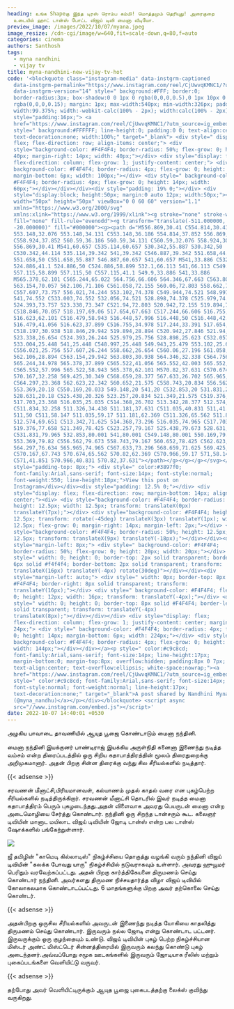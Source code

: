 ```yaml
---
heading: உங்க Shapeகு இந்த டிரஸ் ரொம்ப கம்மி! மொத்தமும் தெரியுது! அரைகுறை
  உடையில் ஹாட் டான்ஸ் போட்ட விஜய் டிவி மைனா வீடியோ.
preview_image: /images/2022/10/07/myana.jpeg
image_resize: /cdn-cgi/image/w=640,fit=scale-down,q=80,f=auto
categories: cinema
authors: Santhosh
tags:
  - myna nandhini
  - vijay tv
title: myna-nandhini-new-vijay-tv-hot
code: '<blockquote class="instagram-media" data-instgrm-captioned
  data-instgrm-permalink="https://www.instagram.com/reel/CjUwvqKMNC1/?utm_source=ig_embed&amp;utm_campaign=loading"
  data-instgrm-version="14" style=" background:#FFF; border:0;
  border-radius:3px; box-shadow:0 0 1px 0 rgba(0,0,0,0.5),0 1px 10px 0
  rgba(0,0,0,0.15); margin: 1px; max-width:540px; min-width:326px; padding:0;
  width:99.375%; width:-webkit-calc(100% - 2px); width:calc(100% - 2px);"><div
  style="padding:16px;"> <a
  href="https://www.instagram.com/reel/CjUwvqKMNC1/?utm_source=ig_embed&amp;utm_campaign=loading"
  style=" background:#FFFFFF; line-height:0; padding:0 0; text-align:center;
  text-decoration:none; width:100%;" target="_blank"> <div style=" display:
  flex; flex-direction: row; align-items: center;"> <div
  style="background-color: #F4F4F4; border-radius: 50%; flex-grow: 0; height:
  40px; margin-right: 14px; width: 40px;"></div> <div style="display: flex;
  flex-direction: column; flex-grow: 1; justify-content: center;"> <div style="
  background-color: #F4F4F4; border-radius: 4px; flex-grow: 0; height: 14px;
  margin-bottom: 6px; width: 100px;"></div> <div style=" background-color:
  #F4F4F4; border-radius: 4px; flex-grow: 0; height: 14px; width:
  60px;"></div></div></div><div style="padding: 19% 0;"></div> <div
  style="display:block; height:50px; margin:0 auto 12px; width:50px;"><svg
  width="50px" height="50px" viewBox="0 0 60 60" version="1.1"
  xmlns="https://www.w3.org/2000/svg"
  xmlns:xlink="https://www.w3.org/1999/xlink"><g stroke="none" stroke-width="1"
  fill="none" fill-rule="evenodd"><g transform="translate(-511.000000,
  -20.000000)" fill="#000000"><g><path d="M556.869,30.41 C554.814,30.41
  553.148,32.076 553.148,34.131 C553.148,36.186 554.814,37.852 556.869,37.852
  C558.924,37.852 560.59,36.186 560.59,34.131 C560.59,32.076 558.924,30.41
  556.869,30.41 M541,60.657 C535.114,60.657 530.342,55.887 530.342,50
  C530.342,44.114 535.114,39.342 541,39.342 C546.887,39.342 551.658,44.114
  551.658,50 C551.658,55.887 546.887,60.657 541,60.657 M541,33.886 C532.1,33.886
  524.886,41.1 524.886,50 C524.886,58.899 532.1,66.113 541,66.113 C549.9,66.113
  557.115,58.899 557.115,50 C557.115,41.1 549.9,33.886 541,33.886
  M565.378,62.101 C565.244,65.022 564.756,66.606 564.346,67.663 C563.803,69.06
  563.154,70.057 562.106,71.106 C561.058,72.155 560.06,72.803 558.662,73.347
  C557.607,73.757 556.021,74.244 553.102,74.378 C549.944,74.521 548.997,74.552
  541,74.552 C533.003,74.552 532.056,74.521 528.898,74.378 C525.979,74.244
  524.393,73.757 523.338,73.347 C521.94,72.803 520.942,72.155 519.894,71.106
  C518.846,70.057 518.197,69.06 517.654,67.663 C517.244,66.606 516.755,65.022
  516.623,62.101 C516.479,58.943 516.448,57.996 516.448,50 C516.448,42.003
  516.479,41.056 516.623,37.899 C516.755,34.978 517.244,33.391 517.654,32.338
  C518.197,30.938 518.846,29.942 519.894,28.894 C520.942,27.846 521.94,27.196
  523.338,26.654 C524.393,26.244 525.979,25.756 528.898,25.623 C532.057,25.479
  533.004,25.448 541,25.448 C548.997,25.448 549.943,25.479 553.102,25.623
  C556.021,25.756 557.607,26.244 558.662,26.654 C560.06,27.196 561.058,27.846
  562.106,28.894 C563.154,29.942 563.803,30.938 564.346,32.338 C564.756,33.391
  565.244,34.978 565.378,37.899 C565.522,41.056 565.552,42.003 565.552,50
  C565.552,57.996 565.522,58.943 565.378,62.101 M570.82,37.631 C570.674,34.438
  570.167,32.258 569.425,30.349 C568.659,28.377 567.633,26.702 565.965,25.035
  C564.297,23.368 562.623,22.342 560.652,21.575 C558.743,20.834 556.562,20.326
  553.369,20.18 C550.169,20.033 549.148,20 541,20 C532.853,20 531.831,20.033
  528.631,20.18 C525.438,20.326 523.257,20.834 521.349,21.575 C519.376,22.342
  517.703,23.368 516.035,25.035 C514.368,26.702 513.342,28.377 512.574,30.349
  C511.834,32.258 511.326,34.438 511.181,37.631 C511.035,40.831 511,41.851
  511,50 C511,58.147 511.035,59.17 511.181,62.369 C511.326,65.562 511.834,67.743
  512.574,69.651 C513.342,71.625 514.368,73.296 516.035,74.965 C517.703,76.634
  519.376,77.658 521.349,78.425 C523.257,79.167 525.438,79.673 528.631,79.82
  C531.831,79.965 532.853,80.001 541,80.001 C549.148,80.001 550.169,79.965
  553.369,79.82 C556.562,79.673 558.743,79.167 560.652,78.425 C562.623,77.658
  564.297,76.634 565.965,74.965 C567.633,73.296 568.659,71.625 569.425,69.651
  C570.167,67.743 570.674,65.562 570.82,62.369 C570.966,59.17 571,58.147 571,50
  C571,41.851 570.966,40.831 570.82,37.631"></path></g></g></g></svg></div><div
  style="padding-top: 8px;"> <div style=" color:#3897f0;
  font-family:Arial,sans-serif; font-size:14px; font-style:normal;
  font-weight:550; line-height:18px;">View this post on
  Instagram</div></div><div style="padding: 12.5% 0;"></div> <div
  style="display: flex; flex-direction: row; margin-bottom: 14px; align-items:
  center;"><div> <div style="background-color: #F4F4F4; border-radius: 50%;
  height: 12.5px; width: 12.5px; transform: translateX(0px)
  translateY(7px);"></div> <div style="background-color: #F4F4F4; height:
  12.5px; transform: rotate(-45deg) translateX(3px) translateY(1px); width:
  12.5px; flex-grow: 0; margin-right: 14px; margin-left: 2px;"></div> <div
  style="background-color: #F4F4F4; border-radius: 50%; height: 12.5px; width:
  12.5px; transform: translateX(9px) translateY(-18px);"></div></div><div
  style="margin-left: 8px;"> <div style=" background-color: #F4F4F4;
  border-radius: 50%; flex-grow: 0; height: 20px; width: 20px;"></div> <div
  style=" width: 0; height: 0; border-top: 2px solid transparent; border-left:
  6px solid #f4f4f4; border-bottom: 2px solid transparent; transform:
  translateX(16px) translateY(-4px) rotate(30deg)"></div></div><div
  style="margin-left: auto;"> <div style=" width: 0px; border-top: 8px solid
  #F4F4F4; border-right: 8px solid transparent; transform:
  translateY(16px);"></div> <div style=" background-color: #F4F4F4; flex-grow:
  0; height: 12px; width: 16px; transform: translateY(-4px);"></div> <div
  style=" width: 0; height: 0; border-top: 8px solid #F4F4F4; border-left: 8px
  solid transparent; transform: translateY(-4px)
  translateX(8px);"></div></div></div> <div style="display: flex;
  flex-direction: column; flex-grow: 1; justify-content: center; margin-bottom:
  24px;"> <div style=" background-color: #F4F4F4; border-radius: 4px; flex-grow:
  0; height: 14px; margin-bottom: 6px; width: 224px;"></div> <div style="
  background-color: #F4F4F4; border-radius: 4px; flex-grow: 0; height: 14px;
  width: 144px;"></div></div></a><p style=" color:#c9c8cd;
  font-family:Arial,sans-serif; font-size:14px; line-height:17px;
  margin-bottom:0; margin-top:8px; overflow:hidden; padding:8px 0 7px;
  text-align:center; text-overflow:ellipsis; white-space:nowrap;"><a
  href="https://www.instagram.com/reel/CjUwvqKMNC1/?utm_source=ig_embed&amp;utm_campaign=loading"
  style=" color:#c9c8cd; font-family:Arial,sans-serif; font-size:14px;
  font-style:normal; font-weight:normal; line-height:17px;
  text-decoration:none;" target="_blank">A post shared by Nandhini Myna
  (@myna_nandhu)</a></p></div></blockquote> <script async
  src="//www.instagram.com/embed.js"></script>'
date: 2022-10-07 14:40:01 +0530
---
```

அழகிய பாவாடை தாவணியில் ஆயுத பூஜை கொண்டாடும் மைனா நந்தினி.

மைனா நந்தினி இயக்குனர் பாண்டிராஜ் இயக்கிய அருள்நிதி சுனைனா இணைந்து நடித்த வம்சம் என்ற திரைப்படத்தில் ஒரு சிறிய கதாபாத்திரத்தின் மூலம் திரைதுறைக்கு அறிமுகமானார். அதன் பிறகு சின்ன திரைக்கு வந்து சில சீரியல்களில் நடித்தார்.

{{< adsense >}}

 சரவணன் மீனாட்சி,பிரியமானவள், கல்யாணம் முதல் காதல் வரை என புகழ்பெற்ற சீரியல்களில் நடித்திருக்கிறார். சரவணன் மீனாட்சி தொடரில் இவர் நடித்த மைனா கதாபாத்திரம் பெரும் புகழடைந்தது.அதன் விளைவாக அவரது பெயருடன் மைனா என்ற அடைமொழியை சேர்த்து கொண்டார். நந்தினி ஒரு சிறந்த டான்சரும் கூட. கலைஞர் டிவியின் மானாட மயிலாட விஜய் டிவியின் ஜோடி டான்ஸ் என்ற பல டான்ஸ் ஷோக்களில் பங்கேற்றுள்ளார். 



![](/images/2022/10/07/myna-nandhini-new-vijay-tv-hot.jpeg)

ஜீ தமிழின் "காமெடி கில்லாடிஸ்" நிகழ்ச்சியை தொகுத்து வழங்கி வரும் நந்தினி  விஜய் டிவியின் "கலக்க போவது யாரு"  நிகழ்ச்சியில் நடுவராகவும் உள்ளார். அவரது ஹுயூமர் பெரிதும் வரவேற்கப்பட்டது. அதன் பிறகு கார்த்திகேயனை திருமணம் செய்து கொண்டார் நந்தினி. அவர்களது திருமண நிச்சயதார்த்த விழா விஜய் டிவியில் கோலாகலமாக கொண்டாடப்பட்டது. 6 மாதங்களுக்கு பிறகு அவர் தற்கொலை செய்து கொண்டர். 

{{< adsense >}}

அதன்பிறகு ஒருசில சீரியல்களில் அவருடன் இணைந்து நடித்த யோகியை காதலித்து திருமணம் செய்து கொண்டார். இருவரும் நல்ல ஜோடி என்று கொண்டாட பட்டனர். இருவருக்கும் ஒரு குழந்தையும் உண்டு. விஜய் டிவியின் புகழ் பெற்ற நிகழ்ச்சியான மிஸ்டர் அண்ட் மிஸ்ட்டெர் சின்னத்திரையில் இருவரும் கலந்து கொண்டு புகழ் அடைந்தனர்.அவ்வப்போது சமூக ஊடகங்களில் இருவரும் ஜோடியாக ரீலிஸ் மற்றும்  புகைப்படங்களை வெளியிட்டு வருவர்.

{{< adsense >}}

தற்போது அவர் வெளியிட்டிருக்கும் ஆயுத பூஜை புகைபடத்தற்கு லைக்ஸ் குவிந்து வருகிறது.
